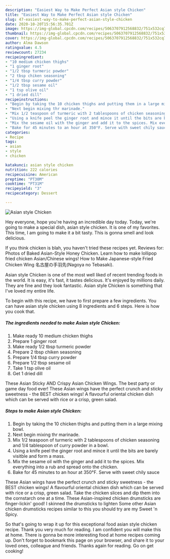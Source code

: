 ```yaml
---
description: "Easiest Way to Make Perfect Asian style Chicken"
title: "Easiest Way to Make Perfect Asian style Chicken"
slug: 47-easiest-way-to-make-perfect-asian-style-chicken
date: 2020-10-20T15:56:35.701Z
image: https://img-global.cpcdn.com/recipes/5063707912568832/751x532cq70/asian-style-chicken-recipe-main-photo.jpg
thumbnail: https://img-global.cpcdn.com/recipes/5063707912568832/751x532cq70/asian-style-chicken-recipe-main-photo.jpg
cover: https://img-global.cpcdn.com/recipes/5063707912568832/751x532cq70/asian-style-chicken-recipe-main-photo.jpg
author: Alma Dawson
ratingvalue: 4.5
reviewcount: 27234
recipeingredient:
- "10 medium chicken thighs"
- "1 ginger root"
- "1/2 tbsp turmeric powder"
- "2 tbsp chiken seasoning"
- "1/4 tbsp curry powder"
- "1/2 tbsp sesame oil"
- "1 tsp olive oil"
- "1 dried dill"
recipeinstructions:
- "Begin by taking the 10 chicken thighs and putting them in a large mixing bowl."
- "Next begin mixing thr marinade."
- "Mix 1/2 teaspoon of turmeric with 2 tablespoons of chicken seasoning and 1/4 tablespoon of curry powder in a bowl."
- "Using a knife peel the ginger root and mince it until the bits are barely visitble and form a mass."
- "Mix the sesame oil with the ginger and add it to the spices. Mix everything into a rub and spread onto the chicken."
- "Bake for 45 minutes to an hour at 350°F. Serve with sweet chily sauce"
categories:
- Recipe
tags:
- asian
- style
- chicken

katakunci: asian style chicken 
nutrition: 222 calories
recipecuisine: American
preptime: "PT30M"
cooktime: "PT31M"
recipeyield: "3"
recipecategory: Dessert

---
```



![Asian style Chicken](https://img-global.cpcdn.com/recipes/5063707912568832/751x532cq70/asian-style-chicken-recipe-main-photo.jpg)

Hey everyone, hope you're having an incredible day today. Today, we're going to make a special dish, asian style chicken. It is one of my favorites. This time, I am going to make it a bit tasty. This is gonna smell and look delicious.

If you think chicken is blah, you haven&#39;t tried these recipes yet. Reviews for: Photos of Baked Asian-Style Honey Chicken. Learn how to make lollipop fried chicken Asian/Chinese wings! How to Make Japanese-style Fried Chicken Wing 名古屋の手羽先(Nagoya no Tebasaki).

Asian style Chicken is one of the most well liked of recent trending foods in the world. It is easy, it's fast, it tastes delicious. It's enjoyed by millions daily. They are fine and they look fantastic. Asian style Chicken is something that I've loved my entire life.


To begin with this recipe, we have to first prepare a few ingredients. You can have asian style chicken using 8 ingredients and 6 steps. Here is how you cook that.

<!--inarticleads1-->

##### The ingredients needed to make Asian style Chicken:

1. Make ready 10 medium chicken thighs
1. Prepare 1 ginger root
1. Make ready 1/2 tbsp turmeric powder
1. Prepare 2 tbsp chiken seasoning
1. Prepare 1/4 tbsp curry powder
1. Prepare 1/2 tbsp sesame oil
1. Take 1 tsp olive oil
1. Get 1 dried dill


These Asian Sticky AND Crispy Asian Chicken Wings. The best party or game day food ever! These Asian wings have the perfect crunch and sticky sweetness - the BEST chicken wings! A flavourful oriental chicken dish which can be served with rice or a crisp, green salad. 

<!--inarticleads2-->

##### Steps to make Asian style Chicken:

1. Begin by taking the 10 chicken thighs and putting them in a large mixing bowl.
1. Next begin mixing thr marinade.
1. Mix 1/2 teaspoon of turmeric with 2 tablespoons of chicken seasoning and 1/4 tablespoon of curry powder in a bowl.
1. Using a knife peel the ginger root and mince it until the bits are barely visitble and form a mass.
1. Mix the sesame oil with the ginger and add it to the spices. Mix everything into a rub and spread onto the chicken.
1. Bake for 45 minutes to an hour at 350°F. Serve with sweet chily sauce


These Asian wings have the perfect crunch and sticky sweetness - the BEST chicken wings! A flavourful oriental chicken dish which can be served with rice or a crisp, green salad. Take the chicken slices and dip them into the cornstarch one at a time. These Asian-inspired chicken drumsticks are finger-lickin&#39; good! I skinned the drumsticks to lighten Some other Asian chicken drumsticks recipes similar to this you should try are my Sweet &#39;n Spicy. 

So that's going to wrap it up for this exceptional food asian style chicken recipe. Thank you very much for reading. I am confident you will make this at home. There is gonna be more interesting food at home recipes coming up. Don't forget to bookmark this page on your browser, and share it to your loved ones, colleague and friends. Thanks again for reading. Go on get cooking!
